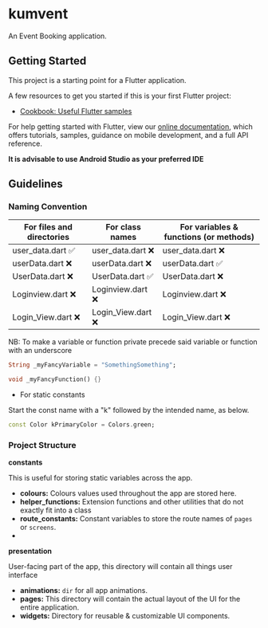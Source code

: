 # kumvent

An Event Booking application.

## Getting Started

This project is a starting point for a Flutter application.

A few resources to get you started if this is your first Flutter project:

- [Cookbook: Useful Flutter samples](https://flutter.dev/docs/cookbook)

For help getting started with Flutter, view our
[online documentation](https://flutter.dev/docs), which offers tutorials,
samples, guidance on mobile development, and a full API reference.


**It is advisable to use Android Studio as your preferred IDE**


## Guidelines

### Naming Convention
| For files and directories       | For class names     | For variables & functions (or methods) |
|--------------|-----------|------------|
| user_data.dart :white_check_mark: | user_data.dart :x:     | user_data.dart :x:        |
| userData.dart :x:     | userData.dart :x: | userData.dart :white_check_mark:    |
| UserData.dart :x:   | UserData.dart :white_check_mark: | UserData.dart :x: |
| Loginview.dart :x:     | Loginview.dart :x: | Loginview.dart :x:  |
| Login_View.dart :x:    | Login_View.dart :x: | Login_View.dart :x:  |




NB: To make a variable or function private precede said variable or function with an underscore


```dart
String _myFancyVariable = "SomethingSomething";

void _myFancyFunction() {}
```

- For static constants

Start the const name with a "k" followed by the intended name, as below.

```dart
const Color kPrimaryColor = Colors.green;
```

### Project Structure

**constants**

This is useful for storing static variables across the app.

- **colours:** Colours values used throughout the app are stored here.
- **helper_functions:** Extension functions and other utilities that do not exactly fit into a class
- **route_constants:** Constant variables to store the route names of `pages` or `screens`.
- 

**presentation**

User-facing part of the app, this directory will contain all things user interface

- **animations:** `dir` for all app  animations.
- **pages:** This directory will contain the actual layout of the UI for the entire application.
- **widgets:** Directory for reusable & customizable UI components.


